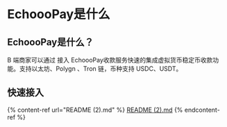 # EchoooPay是什么

## EchoooPay是什么？

B 端商家可以通过 接入 EchoooPay收款服务快速的集成虚拟货币稳定币收款功能。支持以太坊、Polygn 、Tron 链，币种支持 USDC、USDT。

## 快速接入

{% content-ref url="README (2).md" %}
[README (2).md](<README (2).md>)
{% endcontent-ref %}

